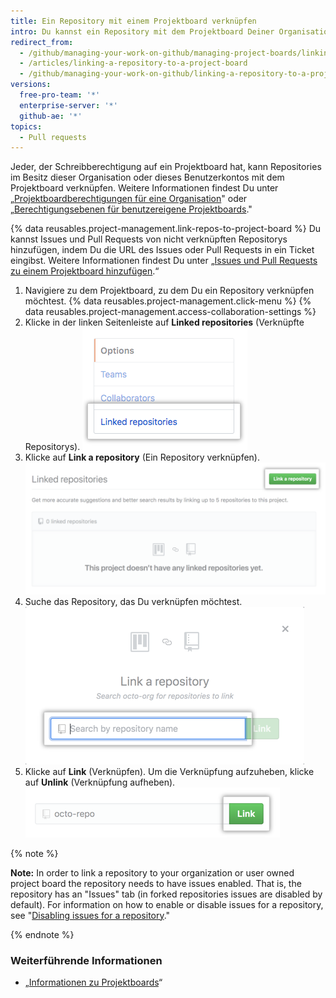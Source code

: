 ```yaml
---
title: Ein Repository mit einem Projektboard verknüpfen
intro: Du kannst ein Repository mit dem Projektboard Deiner Organisation oder Deinem Benutzerkontos verknüpfen.
redirect_from:
  - /github/managing-your-work-on-github/managing-project-boards/linking-a-repository-to-a-project-board
  - /articles/linking-a-repository-to-a-project-board
  - /github/managing-your-work-on-github/linking-a-repository-to-a-project-board
versions:
  free-pro-team: '*'
  enterprise-server: '*'
  github-ae: '*'
topics:
  - Pull requests
---
```


Jeder, der Schreibberechtigung auf ein Projektboard hat, kann Repositories im Besitz dieser Organisation oder dieses Benutzerkontos mit dem Projektboard verknüpfen. Weitere Informationen findest Du unter „[Projektboardberechtigungen für eine Organisation](/articles/project-board-permissions-for-an-organization/)" oder „[Berechtigungsebenen für benutzereigene Projektboards](/articles/permission-levels-for-user-owned-project-boards/)."

{% data reusables.project-management.link-repos-to-project-board %} Du kannst Issues und Pull Requests von nicht verknüpften Repositorys hinzufügen, indem Du die URL des Issues oder Pull Requests in ein Ticket eingibst. Weitere Informationen findest Du unter „[Issues und Pull Requests zu einem Projektboard hinzufügen](/articles/adding-issues-and-pull-requests-to-a-project-board).“

1. Navigiere zu dem Projektboard, zu dem Du ein Repository verknüpfen möchtest.
{% data reusables.project-management.click-menu %}
{% data reusables.project-management.access-collaboration-settings %}
4. Klicke in der linken Seitenleiste auf **Linked repositories** (Verknüpfte Repositorys). ![Menüoption „Linked repositories“ (Verknüpfte Repositorys) in der linken Seitenleiste](/assets/images/help/projects/project-board-linked-repositories-setting.png)
5. Klicke auf **Link a repository** (Ein Repository verknüpfen). ![Schaltfläche „Link a repository“ (Ein Repository verknüpfen) auf der Registerkarte „Linked repositories“ (Verknüpfte Repositorys)](/assets/images/help/projects/link-repository-button.png)
6. Suche das Repository, das Du verknüpfen möchtest. ![Suchfeld im Fenster „Link a repository“ (Ein Repository verknüpfen)](/assets/images/help/projects/search-to-link-repository.png)
7. Klicke auf **Link** (Verknüpfen). Um die Verknüpfung aufzuheben, klicke auf **Unlink** (Verknüpfung aufheben). ![Schaltfläche „Link“ (Verknüpfen)](/assets/images/help/projects/link-button.png)

{% note %}

**Note:** In order to link a repository to your organization or user owned project board the repository needs to have issues enabled. That is, the repository has an "Issues" tab (in forked repositories issues are disabled by default).  For information on how to enable or disable issues for a repository, see "[Disabling issues for a repository](/github/managing-your-work-on-github/disabling-issues)."

{% endnote %}

### Weiterführende Informationen

- „[Informationen zu Projektboards](/articles/about-project-boards)“
